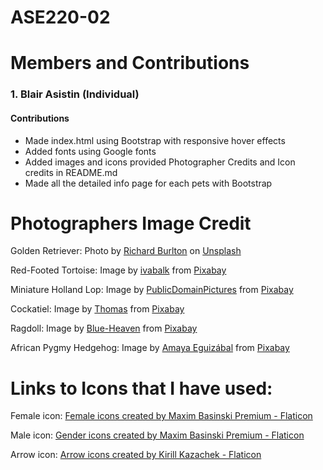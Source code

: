 # ASE220-02

# Members and Contributions

### 1. Blair Asistin (Individual)
#### Contributions
- Made index.html using Bootstrap with responsive hover effects
- Added fonts using Google fonts
- Added images and icons provided Photographer Credits and Icon credits in README.md
- Made all the detailed info page for each pets with Bootstrap




# Photographers Image Credit

Golden Retriever: 
Photo by <a href="https://unsplash.com/@richardworks?utm_content=creditCopyText&utm_medium=referral&utm_source=unsplash">Richard Burlton</a> on <a href="https://unsplash.com/photos/golden-retriever-puppy-with-blue-collar-HTpmedSyZag?utm_content=creditCopyText&utm_medium=referral&utm_source=unsplash">Unsplash</a>

Red-Footed Tortoise:
Image by <a href="https://pixabay.com/users/ivabalk-782511/?utm_source=link-attribution&utm_medium=referral&utm_campaign=image&utm_content=4277518">ivabalk</a> from <a href="https://pixabay.com//?utm_source=link-attribution&utm_medium=referral&utm_campaign=image&utm_content=4277518">Pixabay</a>

Miniature Holland Lop:
Image by <a href="https://pixabay.com/users/publicdomainpictures-14/?utm_source=link-attribution&utm_medium=referral&utm_campaign=image&utm_content=314881">PublicDomainPictures</a> from <a href="https://pixabay.com//?utm_source=link-attribution&utm_medium=referral&utm_campaign=image&utm_content=314881">Pixabay</a>

Cockatiel:
Image by <a href="https://pixabay.com/users/didgeman-153208/?utm_source=link-attribution&utm_medium=referral&utm_campaign=image&utm_content=3696076">Thomas</a> from <a href="https://pixabay.com//?utm_source=link-attribution&utm_medium=referral&utm_campaign=image&utm_content=3696076">Pixabay</a>

Ragdoll:
Image by <a href="https://pixabay.com/users/blue-heaven-6316585/?utm_source=link-attribution&utm_medium=referral&utm_campaign=image&utm_content=2702199">Blue-Heaven</a> from <a href="https://pixabay.com//?utm_source=link-attribution&utm_medium=referral&utm_campaign=image&utm_content=2702199">Pixabay</a>

African Pygmy Hedgehog:
Image by <a href="https://pixabay.com/users/amayaeguizabal-151412/?utm_source=link-attribution&utm_medium=referral&utm_campaign=image&utm_content=468228">Amaya Eguizábal</a> from <a href="https://pixabay.com//?utm_source=link-attribution&utm_medium=referral&utm_campaign=image&utm_content=468228">Pixabay</a>


# Links to Icons that I have used:

Female icon:
<a href="https://www.flaticon.com/free-icons/female" title="female icons">Female icons created by Maxim Basinski Premium - Flaticon</a>

Male icon:
<a href="https://www.flaticon.com/free-icons/gender" title="gender icons">Gender icons created by Maxim Basinski Premium - Flaticon</a>

Arrow icon:
<a href="https://www.flaticon.com/free-icons/arrow" title="arrow icons">Arrow icons created by Kirill Kazachek - Flaticon<a>